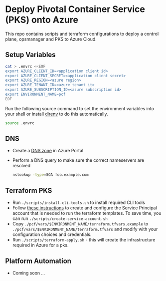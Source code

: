 # Deploy Pivotal Container Service (PKS) onto Azure

This repo contains scripts and terraform configurations to deploy a control
plane, opsmanager and PKS to Azure Cloud.

## Setup Variables

```sh
cat > .envrc <<EOF
export AZURE_CLIENT_ID=<application client id>
export AZURE_CLIENT_SECRET=<application client secret>
export AZURE_REGION=<azure region>
export AZURE_TENANT_ID=<azure tenant it>
export AZURE_SUBSCRIPTION_ID=<azure subscription id>
export ENVIRONMENT_NAME=pcf
EOF
```

Run the following source command to set the environment variables into your shell or install [direnv](https://direnv.net/) to do this automatically.

```sh
source .envrc
```

## DNS

- Create a [DNS zone](https://docs.microsoft.com/en-us/azure/dns/dns-delegate-domain-azure-dns#create-a-dns-zone) in Azure Portal

- Perform a DNS query to make sure the correct nameservers are resolved

  ```sh
  nslookup -type=SOA foo.example.com
  ```

## Terraform PKS

- Run `./scripts/install-cli-tools.sh` to install required CLI tools
- Follow [these instructions](https://docs.pivotal.io/platform/ops-manager/2-8/azure/prepare-azure-terraform.html#install) to create and configure the Service Principal account that is needed to run the terraform templates. To save time, you can run `./scripts/create-service-account.sh`
- Copy `./pcf/vars/$ENVIRONMENT_NAME/terraform.tfvars.example` to `./pcf/vars/$ENVIRONMENT_NAME/terraform.tfvars` and modify with your configuration choices and credentials.
- Run `./scripts/terraform-apply.sh` - this will create the
  infrastructure required in Azure for a pks.

## Platform Automation

- Coming soon ...
